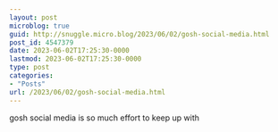 ```yaml
---
layout: post
microblog: true
guid: http://snuggle.micro.blog/2023/06/02/gosh-social-media.html
post_id: 4547379
date: 2023-06-02T17:25:30-0000
lastmod: 2023-06-02T17:25:30-0000
type: post
categories:
- "Posts"
url: /2023/06/02/gosh-social-media.html
---
```

<p>gosh social media is so much effort to keep up with</p>
